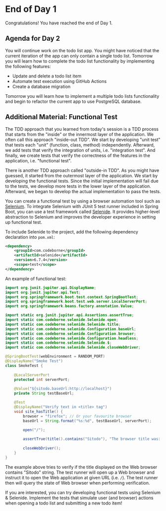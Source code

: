 # End of Day 1

Congratulations! You have reached the end of Day 1.

## Agenda for Day 2

You will continue work on the todo list app.
You might have noticed that the current iteration of the app can only contain a single todo list.
Tomorrow you will learn how to complete the todo list functionality by implementing the following features:

-  Update and delete a todo list item
-  Automate test execution using GitHub Actions
-  Create a database migration

Tomorrow you will learn how to implement a multiple todo lists functionality and begin to refactor the current app to use PostgreSQL database.

## Additional Material: Functional Test

The TDD approach that you learned from today's session is a TDD process that starts from the "inside" or the innermost layer of the application.
We often call this approach "inside-out TDD".
We start by developing "unit test" that tests each "unit" (function, class, method) independently.
Afterward, we add tests that verify the integration of units, i.e. "integration test".
And finally, we create tests that verify the correctness of the features in the application, i.e. "functional test".

There is another TDD approach called "outside-in TDD".
As you might have guessed, it started from the outermost layer of the application.
We start by developing the functional tests.
Since the initial implementation will fail due to the tests,
we develop more tests in the lower layer of the application.
Afterward, we began to develop the actual implementation to pass the tests.

You can create a functional test by using a browser automation tool such as [Selenium](https://www.selenium.dev/).
To integrate Selenium with JUnit 5 test runner included in Spring Boot,
you can use a test framework called [Selenide](https://selenide.org/).
It provides higher-level abstraction to Selenium and improves the developer experience in setting up functional test.

To include Selenide to the project, add the following dependency declaration into `pom.xml`:

```xml
<dependency>
    <groupId>com.codeborne</groupId>
    <artifactId>selenide</artifactId>
    <version>6.7.4</version>
    <scope>test</scope>
</dependency>
```

An example of functional test:

```java
import org.junit.jupiter.api.DisplayName;
import org.junit.jupiter.api.Test;
import org.springframework.boot.test.context.SpringBootTest;
import org.springframework.boot.test.web.server.LocalServerPort;
import org.springframework.beans.factory.annotation.Value;

import static org.junit.jupiter.api.Assertions.assertTrue;
import static com.codeborne.selenide.Selenide.open;
import static com.codeborne.selenide.Selenide.title;
import static com.codeborne.selenide.Configuration.baseUrl;
import static com.codeborne.selenide.Configuration.browser;
import static com.codeborne.selenide.Configuration.headless;
import static com.codeborne.selenide.Selenide.$;
import static com.codeborne.selenide.Selenide.closeWebDriver;

@SpringBootTest(webEnvironment = RANDOM_PORT)
@DisplayName("Smoke Test")
class SmokeTest {
    
    @LocalServerPort
    protected int serverPort;
    
    @Value("${sitodo.baseUrl:http://localhost}")
    private String testBaseUrl;

    @Test
    @DisplayName("Verify text in <title> tag")
    void site_hasTitle() {
        browser = "firefox"; // Or your favourite browser
        baseUrl = String.format("%s:%d", testBaseUrl, serverPort);
        
        open("/");

        assertTrue(title().contains("Sitodo"), "The browser title was: " + title());
        
        closeWebDriver();
    }
}
```

The example above tries to verify if the title displayed on the Web browser contains "Sitodo" string.
The test runner will open up a Web browser and instruct it to open the Web application at given URL (i.e. `/`).
The test runner then will query the state of Web browser when performing verification.

If you are interested, you can try developing functional tests using Selenium & Selenide.
Implement the tests that simulate user (and browser) actions when opening a todo list and submitting a new todo item!
